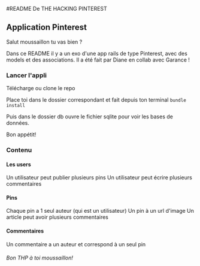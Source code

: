 #README De THE HACKING PINTEREST

## Application Pinterest

Salut moussaillon tu vas bien ?

Dans ce README il y a un exo d'une app rails de type Pinterest, avec  des models et des associations. Il a été fait par Diane en collab avec Garance !

### Lancer l'appli
Télécharge ou clone le repo 

Place toi dans le dossier correspondant et fait depuis ton terminal
``` bundle install ```

Puis dans le dossier db ouvre le fichier sqlite pour voir les bases de données.

Bon appétit!

### Contenu

#### Les users
Un utilisateur peut publier plusieurs pins
Un utilisateur peut écrire plusieurs commentaires

#### Pins
Chaque pin a 1 seul auteur (qui est un utilisateur)
Un pin à un url d'image
Un article peut avoir plusieurs commentaires

#### Commentaires
Un commentaire a un auteur et correspond à un seul pin


###### Bon THP à toi moussaillon!

